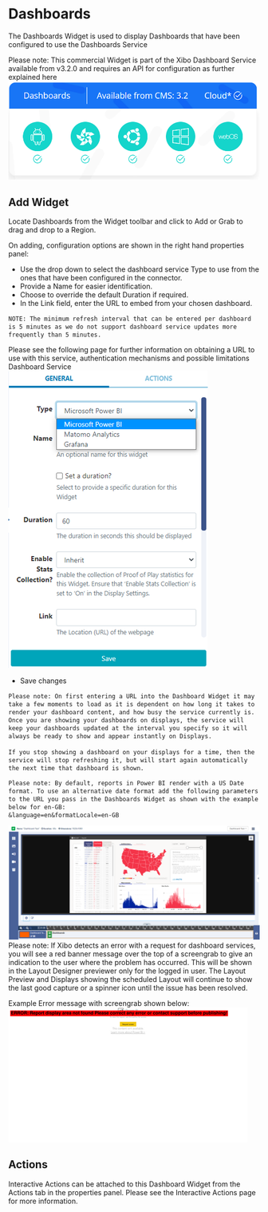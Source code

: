 # Dashboards

The Dashboards Widget is used to display Dashboards that have been configured to use the Dashboards Service

Please note: This commercial Widget is part of the Xibo Dashboard Service available from v3.2.0 and requires an API for configuration as further explained here
![Alt text](dashboard1.png)

## Add Widget

Locate Dashboards from the Widget toolbar and click to Add or Grab to drag and drop to a Region.

On adding, configuration options are shown in the right hand properties panel:

- Use the drop down to select the dashboard service Type to use from the ones that have been configured in the connector.
- Provide a Name for easier identification.
- Choose to override the default Duration if required.
- In the Link field, enter the URL to embed from your chosen dashboard.

```
NOTE: The minimum refresh interval that can be entered per dashboard is 5 minutes as we do not support dashboard service updates more frequently than 5 minutes.
```

Please see the following page for further information on obtaining a URL to use with this service, authentication mechanisms and possible limitations Dashboard Service
![Alt text](dashboard2.png)

- Save changes

```
Please note: On first entering a URL into the Dashboard Widget it may take a few moments to load as it is dependent on how long it takes to render your dashboard content, and how busy the service currently is.
Once you are showing your dashboards on displays, the service will keep your dashboards updated at the interval you specify so it will always be ready to show and appear instantly on Displays.

If you stop showing a dashboard on your displays for a time, then the service will stop refreshing it, but will start again automatically the next time that dashboard is shown.

```

```
Please note: By default, reports in Power BI render with a US Date format. To use an alternative date format add the following parameters to the URL you pass in the Dashboards Widget as shown with the example below for en-GB:
&language=en&formatLocale=en-GB

```

![Alt text](dashboard3.png)
Please note: If Xibo detects an error with a request for dashboard services, you will see a red banner message over the top of a screengrab to give an indication to the user where the problem has occurred. This will be shown in the Layout Designer previewer only for the logged in user. The Layout Preview and Displays showing the scheduled Layout will continue to show the last good capture or a spinner icon until the issue has been resolved.

Example Error message with screengrab shown below:
![Alt text](dashboard4.png)

## Actions

Interactive Actions can be attached to this Dashboard Widget from the Actions tab in the properties panel. Please see the Interactive Actions page for more information.
